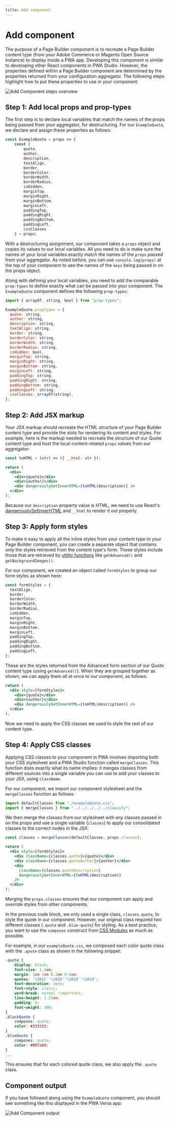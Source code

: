 ```yaml
---
title: Add component
---
```


# Add component

The purpose of a Page Builder component is to recreate a Page Builder content type (from your Adobe Commerce or Magento Open Source instance) to display inside a PWA app. Developing this component is similar to developing other React components in PWA Studio. However, the properties defined within a Page Builder component are determined by the properties returned from your configuration aggregator. The following steps highlight how to put these properties to use in your component:

![Add Component steps overview](images/AddComponentSteps.svg)

## Step 1: Add local props and prop-types

The first step is to declare local variables that match the names of the props being passed from your aggregator, for destructuring. For our `ExampleQuote`, we declare and assign these properties as follows:

```js
const ExampleQuote = props => {
    const {
        quote,
        author,
        description,
        textAlign,
        border,
        borderColor,
        borderWidth,
        borderRadius,
        isHidden,
        marginTop,
        marginRight,
        marginBottom,
        marginLeft,
        paddingTop,
        paddingRight,
        paddingBottom,
        paddingLeft,
        cssClasses
    } = props;
```

With a destructuring assignment, our component takes a `props` object and copies its values to our local variables. All you need to do is make sure the names of your local variables exactly match the names of the `props` passed from your aggregator. As noted before, you can use `console.log(props)` at the top of your component to see the names of the `keys` being passed in on the props object.

Along with defining your local variables, you need to add the comparable `prop-types` to define exactly what can be passed into your component. The `ExampleQuote` component defines the following `prop-types`:

```js
import { arrayOf, string, bool } from "prop-types";

ExampleQuote.propTypes = {
  quote: string,
  author: string,
  description: string,
  textAlign: string,
  border: string,
  borderColor: string,
  borderWidth: string,
  borderRadius: string,
  isHidden: bool,
  marginTop: string,
  marginRight: string,
  marginBottom: string,
  marginLeft: string,
  paddingTop: string,
  paddingRight: string,
  paddingBottom: string,
  paddingLeft: string,
  cssClasses: arrayOf(string),
};
```

## Step 2: Add JSX markup

Your JSX markup should recreate the HTML structure of your Page Builder content type and provide the slots for rendering its content and styles. For example, here is the markup needed to recreate the structure of our Quote content type and host the local content-related `props` values from our aggregator:

```jsx
const toHTML = (str) => ({ __html: str });

return (
  <div>
    <div>{quote}</div>
    <div>{author}</div>
    <div dangerouslySetInnerHTML={toHTML(description)} />
  </div>
);
```

Because our `description` property value is HTML, we need to use React's [dangerouslySetInnerHTML][] and `__html` to render it out properly.

## Step 3: Apply form styles

To make it easy to apply all the inline styles from your content type to your Page Builder component, you can create a separate object that contains only the styles retrieved from the content type's form. These styles include those that are retrieved by [utility functions][] like `getAdvanced()` and `getBackgroundImages()`.

For our component, we created an object called `formStyles` to group our form styles as shown here:

```js
const formStyles = {
  textAlign,
  border,
  borderColor,
  borderWidth,
  borderRadius,
  isHidden,
  marginTop,
  marginRight,
  marginBottom,
  marginLeft,
  paddingTop,
  paddingRight,
  paddingBottom,
  paddingLeft,
};
```

These are the styles returned from the Advanced form section of our Quote content type (using `getAdvanced()`). When they are grouped together as shown, we can apply them all at once to our component, as follows:

```jsx
return (
  <div style={formStyles}>
    <div>{quote}</div>
    <div>{author}</div>
    <div dangerouslySetInnerHTML={toHTML(description)} />
  </div>
);
```

Now we need to apply the CSS classes we used to style the rest of our content type.

## Step 4: Apply CSS classes

Applying CSS classes to your component in PWA involves importing both your CSS stylesheet and a PWA Studio function called `mergeClasses`. This function does exactly what its name implies: it merges classes from different sources into a single variable you can use to add your classes to your JSX, using `className`.

For our component, we import our component stylesheet and the `mergeClasses` function as follows:

```js
import defaultClasses from "./exampleQuote.css";
import { mergeClasses } from "../../../../../classify";
```

We then merge the classes from our stylesheet with any classes passed in on the props and use a single variable (`classes`) to apply our consolidated classes to the correct nodes in the JSX:

```jsx
const classes = mergeClasses(defaultClasses, props.classes);

return (
  <div style={formStyles}>
    <div className={classes.quote}>{quote}</div>
    <div className={classes.quoteAuthor}>{author}</div>
    <div
      className={classes.quoteDescription}
      dangerouslySetInnerHTML={toHTML(description)}
    />
  </div>
);
```

Merging the `props.classes` ensures that our component can apply and override styles from other components.

In the previous code block, we only used a single class, `classes.quote`, to style the quote in our component. However, our original class required two different classes (`.quote` and `.blue-quote`) for styling. As a best practice, you want to use the `composes` construct from [CSS Modules][] as much as possible.

For example, in our `exampleQuote.css`, we composed each color quote class with the `.qoute` class as shown in the following snippet:

```css
.quote {
    display: block;
    font-size: 1.4em;
    margin: 1em 1em 0.3em 0.6em;
    quotes: '\201C''\201D''\2018''\2019';
    text-decoration: none;
    font-style: italic;
    word-break: normal !important;
    line-height: 1.25em;
    padding: 0;
    font-weight: 300;
}
.blackQuote {
    composes: quote;
    color: #333333;
}
.blueQuote {
    composes: quote;
    color: #007ab9;
}
...
```

This ensures that for each colored quote class, we also apply the `.quote` class.

## Component output

If you have followed along using the `ExampleQuote` component, you should see something like this displayed in the PWA Venia app:

![Add Component output](images/AddComponentOutput.svg)

[utility functions]: /integrations/pagebuilder/utility-functions/
[css modules]: /getstarted/general-concepts/css-modules/
[dangerouslysetinnerhtml]: https://reactjs.org/docs/dom-elements.html#dangerouslysetinnerhtml
